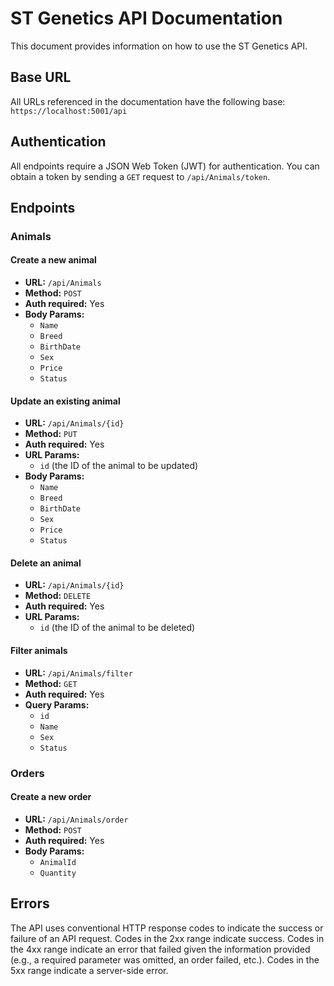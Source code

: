 # ST Genetics API Documentation

This document provides information on how to use the ST Genetics API.

## Base URL

All URLs referenced in the documentation have the following base:
`https://localhost:5001/api`

## Authentication

All endpoints require a JSON Web Token (JWT) for authentication. You can obtain a token by sending a `GET` request to `/api/Animals/token`.

## Endpoints

### Animals

#### Create a new animal

- **URL:** `/api/Animals`
- **Method:** `POST`
- **Auth required:** Yes
- **Body Params:**
  - `Name`
  - `Breed`
  - `BirthDate`
  - `Sex`
  - `Price`
  - `Status`

#### Update an existing animal

- **URL:** `/api/Animals/{id}`
- **Method:** `PUT`
- **Auth required:** Yes
- **URL Params:**
  - `id` (the ID of the animal to be updated)
- **Body Params:**
  - `Name`
  - `Breed`
  - `BirthDate`
  - `Sex`
  - `Price`
  - `Status`

#### Delete an animal

- **URL:** `/api/Animals/{id}`
- **Method:** `DELETE`
- **Auth required:** Yes
- **URL Params:**
  - `id` (the ID of the animal to be deleted)

#### Filter animals

- **URL:** `/api/Animals/filter`
- **Method:** `GET`
- **Auth required:** Yes
- **Query Params:**
  - `id`
  - `Name`
  - `Sex`
  - `Status`

### Orders

#### Create a new order

- **URL:** `/api/Animals/order`
- **Method:** `POST`
- **Auth required:** Yes
- **Body Params:**
  - `AnimalId`
  - `Quantity`

## Errors

The API uses conventional HTTP response codes to indicate the success or failure of an API request. Codes in the 2xx range indicate success. Codes in the 4xx range indicate an error that failed given the information provided (e.g., a required parameter was omitted, an order failed, etc.). Codes in the 5xx range indicate a server-side error.
